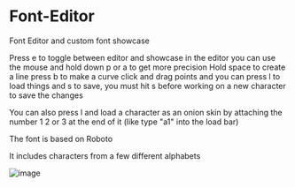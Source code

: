 # Font-Editor
Font Editor and custom font showcase

Press e to toggle between editor and showcase
in the editor you can use the mouse and hold down p or a to get more precision
Hold space to create a line
press b to make a curve
click and drag points
and you can press l to load things and s to save, you must hit s before working on a new character to save the changes

You can also press l and load a character as an onion skin by attaching the number 1 2 or 3 at the end of it (like type "a1" into the load bar)

The font is based on Roboto

It includes characters from a few different alphabets

![image](https://github.com/user-attachments/assets/8a68cfba-8f93-4092-962e-5bdf55016932)


